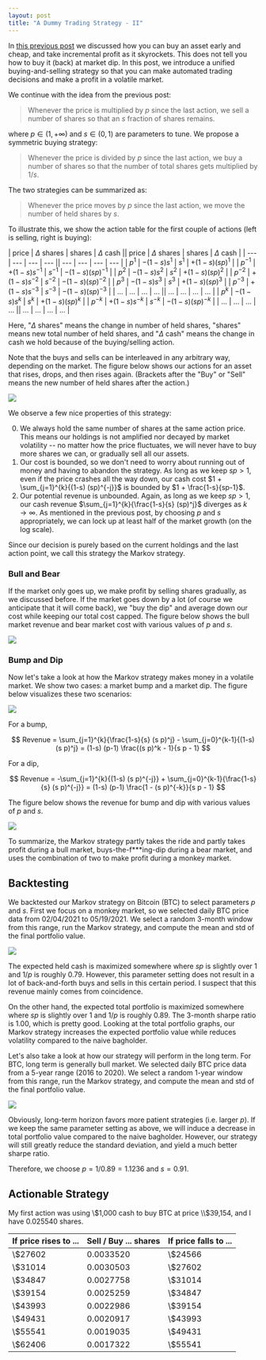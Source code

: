 ```yaml
---
layout: post
title: "A Dummy Trading Strategy - II"
---
```


In [this previous post](/2021/01/27/trading.html) we discussed how you can buy an asset early and cheap, and take incremental profit as it skyrockets.
This does not tell you how to buy it (back) at market dip.
In this post, we introduce a unified buying-and-selling strategy so that you can make automated trading decisions and make a profit in a volatile market.

We continue with the idea from the previous post:

> Whenever the price is multiplied by $p$ since the last action, we sell a number of shares so that an $s$ fraction of shares remains.

where $p \in (1, +\infty)$ and $s \in (0, 1)$ are parameters to tune.
We propose a symmetric buying strategy:

> Whenever the price is divided by $p$ since the last action, we buy a number of shares so that the number of total shares gets multiplied by $1/s$.

The two strategies can be summarized as:

> Whenever the price moves by $p$ since the last action, we move the number of held shares by $s$.

To illustrate this, we show the action table for the first couple of actions (left is selling, right is buying):

| price | $\Delta$ shares | shares | $\Delta$ cash || price | $\Delta$ shares | shares | $\Delta$ cash |
| --- | --- | --- | --- || --- | --- | --- | --- |
| $p^1$ | $-(1-s) s^1$ | $s^1$ | $+(1-s) (sp)^1$ |  | $p^{-1}$ | $+(1-s) s^{-1}$ | $s^{-1}$ | $-(1-s) (sp)^{-1}$ |
| $p^2$ | $-(1-s) s^2$ | $s^2$ | $+(1-s) (sp)^2$ |  | $p^{-2}$ | $+(1-s) s^{-2}$ | $s^{-2}$ | $-(1-s) (sp)^{-2}$ |
| $p^3$ | $-(1-s) s^3$ | $s^3$ | $+(1-s) (sp)^3$ |  | $p^{-3}$ | $+(1-s) s^{-3}$ | $s^{-3}$ | $-(1-s) (sp)^{-3}$ |
| ... | ... | ... | ... || ... | ... | ... | ... |
| $p^k$ | $-(1-s) s^k$ | $s^k$ | $+(1-s) (sp)^k$ |  | $p^{-k}$ | $+(1-s) s^{-k}$ | $s^{-k}$ | $-(1-s) (sp)^{-k}$ |
| ... | ... | ... | ... || ... | ... | ... | ... |

Here, "$\Delta$ shares" means the change in number of held shares, "shares" means new total number of held shares, and "$\Delta$ cash" means the change in cash we hold because of the buying/selling action.

Note that the buys and sells can be interleaved in any arbitrary way, depending on the market.
The figure below shows our actions for an asset that rises, drops, and then rises again.
(Brackets after the "Buy" or "Sell" means the new number of held shares after the action.)

![](/assets/2021-05-20-trading/buy-sell.png)

We observe a few nice properties of this strategy:

0. We always hold the same number of shares at the same action price. This means our holdings is not amplified nor decayed by market volatility -- no matter how the price fluctuates, we will never have to buy more shares we can, or gradually sell all our assets.
0. Our cost is bounded, so we don't need to worry about running out of money and having to abandon the strategy. As long as we keep $s p > 1$, even if the price crashes all the way down, our cash cost $1 + \sum_{j=1}^{k}{(1-s) (sp)^{-j}}$ is bounded by $1 + \frac{1-s}{sp-1}$.
0. Our potential revenue is unbounded. Again, as long as we keep $s p > 1$, our cash revenue $\sum_{j=1}^{k}{\frac{1-s}{s} (sp)^j}$ diverges as $k \rightarrow \infty$. As mentioned in the previous post, by choosing $p$ and $s$ appropriately, we can lock up at least half of the market growth (on the log scale).

Since our decision is purely based on the current holdings and the last action point, we call this strategy the Markov strategy.

### Bull and Bear

If the market only goes up, we make profit by selling shares gradually, as we discussed before.
If the market goes down by a lot (of course we anticipate that it will come back), we "buy the dip" and average down our cost while keeping our total cost capped.
The figure below shows the bull market revenue and bear market cost with various values of $p$ and $s$.

![](/assets/2021-05-20-trading/bull-bear-revenue.png)

### Bump and Dip

Now let's take a look at how the Markov strategy makes money in a volatile market.
We show two cases: a market bump and a market dip.
The figure below visualizes these two scenarios:

![](/assets/2021-05-20-trading/bump-dip.png)

For a bump,

$$
Revenue = \sum_{j=1}^{k}{\frac{1-s}{s} (s p)^j} - \sum_{j=0}^{k-1}{(1-s) (s p)^j} = (1-s) (p-1) \frac{(s p)^k - 1}{s p - 1}
$$

For a dip,

$$
Revenue = -\sum_{j=1}^{k}{(1-s) (s p)^{-j}} + \sum_{j=0}^{k-1}{\frac{1-s}{s} (s p)^{-j}} = (1-s) (p-1) \frac{1 - (s p)^{-k}}{s p - 1}
$$

The figure below shows the revenue for bump and dip with various values of $p$ and $s$.

![](/assets/2021-05-20-trading/bump-dip-revenue.png)

To summarize, the Markov strategy partly takes the ride and partly takes profit during a bull market, buys-the-f***ing-dip during a bear market, and uses the combination of two to make profit during a monkey market.

## Backtesting

We backtested our Markov strategy on Bitcoin (BTC) to select parameters $p$ and $s$.
First we focus on a monkey market, so we selected daily BTC price data from 02/04/2021 to 05/19/2021.
We select a random 3-month window from this range, run the Markov strategy, and compute the mean and std of the final portfolio value.

![](/assets/2021-05-20-trading/monkey-btc.png)

The expected held cash is maximized somewhere where $s p$ is slightly over 1 and $1/p$ is roughly 0.79.
However, this parameter setting does not result in a lot of back-and-forth buys and sells in this certain period.
I suspect that this revenue mainly comes from coincidence.

On the other hand, the expected total portfolio is maximized somewhere where $s p$ is slightly over 1 and $1/p$ is roughly 0.89.
The 3-month sharpe ratio is 1.00, which is pretty good.
Looking at the total portfolio graphs, our Markov strategy increases the expected portfolio value while reduces volatility compared to the naive bagholder.

Let's also take a look at how our strategy will perform in the long term. For BTC, long term is generally bull market. We selected daily BTC price data from a 5-year range (2016 to 2020).
We select a random 1-year window from this range, run the Markov strategy, and compute the mean and std of the final portfolio value.

![](/assets/2021-05-20-trading/bull-btc.png)

Obviously, long-term horizon favors more patient strategies (i.e. larger $p$).
If we keep the same parameter setting as above, we will induce a decrease in total portfolio value compared to the naive bagholder.
However, our strategy will still greatly reduce the standard deviation, and yield a much better sharpe ratio.

Therefore, we choose $p = 1/0.89 = 1.1236$ and $s = 0.91$.

## Actionable Strategy

My first action was using \\$1,000 cash to buy BTC at price \\$39,154, and I have 0.025540 shares.

| If price rises to ... | Sell / Buy ... shares | If price falls to ... |
| --- | --- | --- |
| \\$27602 | 0.0033520 | \\$24566 |
| \\$31014 | 0.0030503 | \\$27602 |
| \\$34847 | 0.0027758 | \\$31014 |
| \\$39154 | 0.0025259 | \\$34847 |
| \\$43993 | 0.0022986 | \\$39154 |
| \\$49431 | 0.0020917 | \\$43993 |
| \\$55541 | 0.0019035 | \\$49431 |
| \\$62406 | 0.0017322 | \\$55541 |
